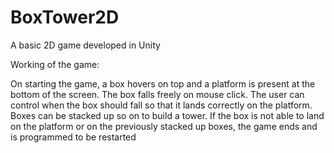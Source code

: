 # BoxTower2D
A basic 2D game developed in Unity

Working of the game:

On starting the game, a box hovers on top and a platform is present at the bottom of the screen.
The box falls freely on mouse click. The user can control when the box should fall so that it lands correctly on the platform. Boxes can be stacked up so on to build a tower.
If the box is not able to land on the platform or on the previously stacked up boxes, the game ends and is programmed to be restarted

